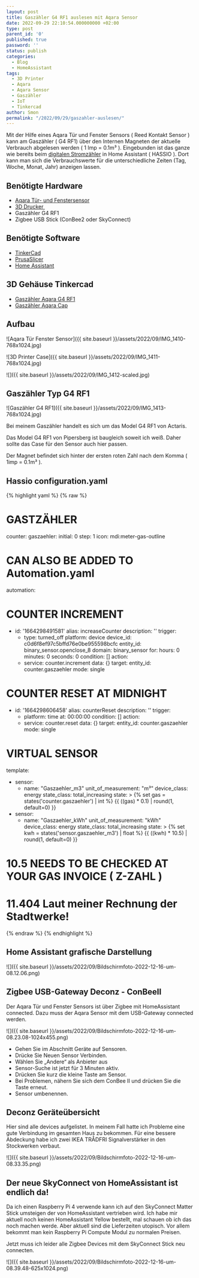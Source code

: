 ```yaml
---
layout: post
title: Gaszähler G4 RF1 auslesen mit Aqara Sensor
date: 2022-09-29 22:10:54.000000000 +02:00
type: post
parent_id: '0'
published: true
password: ''
status: publish
categories:
  - Blog
  - HomeAssistant
tags:
  - 3D Printer
  - Aqara
  - Aqara Sensor
  - Gaszähler
  - IoT
  - Tinkercad
author: Smon
permalink: "/2022/09/29/gaszahler-auslesen/"
---
```


Mit der Hilfe eines Aqara Tür und Fenster Sensors ( Reed Kontakt Sensor ) kann am Gaszähler ( G4 RF1) über den Internen Magneten der aktuelle Verbrauch abgelesen werden ( 1 Imp = 0.1m³ ). Eingebunden ist das ganze wie bereits beim&nbsp;<a href="https://elesie.de/2021/10/26/esp8266-stromzahler-auslesen/" target="_blank" rel="noreferrer noopener">digitalen Stromzähler</a>&nbsp;in Home Assistant ( HASSIO ). Dort kann man sich die Verbrauchswerte für die unterschiedliche Zeiten (Tag, Woche, Monat, Jahr) anzeigen lassen.

## Benötigte Hardware

* <a href="https://www.amazon.de/Aqara-MCCGQ11LM-Window-Sensor-Fensterssensor/dp/B07D37VDM3" target="_blank" rel="noreferrer noopener">Aqara Tür- und Fenstersensor</a>
* <a href="http://elesie.de/2022/03/21/3d-prints-tinkercad/" target="_blank" rel="noreferrer noopener">3D Drucker&nbsp;</a>
* Gaszähler G4 RF1
* Zigbee USB Stick (ConBee2 oder SkyConnect)


## Benötigte Software

* <a href="https://www.tinkercad.com" target="_blank" rel="noreferrer noopener">TinkerCad</a>
* <a href="https://www.prusa3d.de" target="_blank" rel="noreferrer noopener">PrusaSlicer</a>
* <a href="https://www.home-assistant.io/getting-started/" target="_blank" rel="noreferrer noopener">Home Assistant</a>

## 3D Gehäuse Tinkercad

* <a href="https://www.tinkercad.com/things/9ECOQKcssap" target="_blank" rel="noreferrer noopener">Gaszähler Aqara G4 RF1</a>
* <a href="https://www.tinkercad.com/things/9uSG6HJZTm5" target="_blank" rel="noreferrer noopener">Gaszähler Aqara Cap</a>

## Aufbau

![Aqara Tür Fenster Sensor]({{ site.baseurl }}/assets/2022/09/IMG_1410-768x1024.jpg)

![3D Printer Case]({{ site.baseurl }}/assets/2022/09/IMG_1411-768x1024.jpg)

![]({{ site.baseurl }}/assets/2022/09/IMG_1412-scaled.jpg)

## Gaszähler Typ G4 RF1

![Gaszähler G4 RF1]({{ site.baseurl }}/assets/2022/09/IMG_1413-768x1024.jpg)

Bei meinem Gaszähler handelt es sich um das Model G4 RF1 von Actaris.

Das Model G4 RF1 von Pipersberg ist baugleich soweit ich weiß. Daher sollte das Case für den Sensor auch hier passen.

Der Magnet befindet sich hinter der ersten roten Zahl nach dem Komma ( 1imp = 0.1m³ ).

## Hassio configuration.yaml

{% highlight yaml %}
{% raw %}
# GASTZÄHLER
counter:
    gaszaehler:
      initial: 0
      step: 1
      icon: mdi:meter-gas-outline
# CAN ALSO BE ADDED TO Automation.yaml
automation:
# COUNTER INCREMENT
- id: '1664298491581'
  alias: increaseCounter
  description: ''
  trigger:
  - type: turned_off
    platform: device
    device_id: c0d6f8ef97c5bffd76e0be955598bcfc
    entity_id: binary_sensor.openclose_8
    domain: binary_sensor
    for:
      hours: 0
      minutes: 0
      seconds: 0
  condition: []
  action:
  - service: counter.increment
    data: {}
    target:
      entity_id: counter.gaszaehler
  mode: single
# COUNTER RESET AT MIDNIGHT
- id: '1664298606458'
  alias: counterReset
  description: ''
  trigger:
  - platform: time
    at: 00:00:00
  condition: []
  action:
  - service: counter.reset
    data: {}
    target:
      entity_id: counter.gaszaehler
  mode: single
# VIRTUAL SENSOR
template:
  - sensor:
      - name: "Gaszaehler_m3"
        unit_of_measurement: "m³"
        device_class: energy
        state_class: total_increasing
        state: >
          {% set gas = states('counter.gaszaehler') | int %}
          {{ ((gas) * 0.1) | round(1, default=0) }}
  - sensor:
      - name: "Gaszaehler_kWh"
        unit_of_measurement: "kWh"
        device_class: energy
        state_class: total_increasing
        state: >
          {% set kwh = states('sensor.gaszaehler_m3') | float %}
          {{ ((kwh) * 10.5) | round(1, default=0) }}
# 10.5 NEEDS TO BE CHECKED AT YOUR GAS INVOICE ( Z-ZAHL )
# 11.404 Laut meiner Rechnung der Stadtwerke!
{% endraw %}
{% endhighlight %}

## Home Assistant grafische Darstellung

![]({{ site.baseurl }}/assets/2022/09/Bildschirmfoto-2022-12-16-um-08.12.06.png)

## Zigbee USB-Gateway Deconz - ConBeeII

Der Aqara Tür und Fenster Sensors ist über Zigbee mit HomeAssistant connected. Dazu muss der Aqara Sensor mit dem USB-Gateway connected werden.

![]({{ site.baseurl }}/assets/2022/09/Bildschirmfoto-2022-12-16-um-08.23.08-1024x455.png)

* Gehen Sie im Abschnitt Geräte auf Sensoren.
* Drücke Sie Neuen Sensor Verbinden.
* Wählen Sie „Andere“ als Anbieter aus
* Sensor-Suche ist jetzt für 3 Minuten aktiv.
* Drücken Sie kurz die kleine Taste am Sensor.
* Bei Problemen, nähern Sie sich dem ConBee II und drücken Sie die Taste erneut.
* Sensor umbenennen.

## Deconz Geräteübersicht

Hier sind alle devices aufgelistet. In meinem Fall hatte ich Probleme eine gute Verbindung im gesamten Haus zu bekommen. Für eine bessere Abdeckung habe ich zwei IKEA TRÅDFRI  Signalverstärker in den Stockwerken verbaut.

![]({{ site.baseurl }}/assets/2022/09/Bildschirmfoto-2022-12-16-um-08.33.35.png)

## Der neue SkyConnect von HomeAssistant ist endlich da!

Da ich einen Raspberry Pi 4 verwende kann ich auf den SkyConnect Matter Stick umsteigen der von HomeAssistant vertrieben wird. Ich habe mir aktuell noch keinen HomeAssistant Yellow bestellt, mal schauen ob ich das noch machen werde. Aber aktuell sind die Lieferzeiten utopisch. Vor allem bekommt man kein Raspberry Pi Compute Modul zu normalen Preisen.

Jetzt muss ich leider alle Zigbee Devices mit dem SkyConnect Stick neu connecten.

![]({{ site.baseurl }}/assets/2022/09/Bildschirmfoto-2022-12-16-um-08.39.48-625x1024.png)
